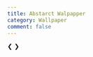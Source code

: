 ```yaml
---
title: Abstarct Walpapper
category: Wallpaper
comment: false
---
```


<div class="container">
  <div class="image">
            <img src="https://readloud.github.io/src/assets/img/51324598.jpg" alt="">
  </div>
  <div class="image">
            <img src="https://readloud.github.io/src/assets/img/51633312.jpg" alt="">
  </div>
  <div class="image">
            <img src="https://readloud.github.io/src/assets/img/img-sample.jpg" alt="">
  </div>
  <div class="image">
            <img src="https://media.istockphoto.com/photos/lots-of-multicoloured-cubes-moving-in-space-to-come-together-to-form-picture-id1312818032?s=2048x2048" alt="">
  </div>
  <div class="image">
            <img src="https://media.istockphoto.com/photos/abstract-technological-background-in-vibrant-colors-with-blur-picture-id1310488699?s=2048x2048" alt="">
  </div>
  <div class="button">
            <a onclick="nextimg(-1)" class="prev">&#10094;</a>
            <a onclick="nextimg(1)" class="next">&#10095;</a>
  </div>
  <div class="dots">
            <span class="dot" onclick="currentSlide(1)"></span>
            <span class="dot" onclick="currentSlide(2)"></span>
            <span class="dot" onclick="currentSlide(3)"></span>
            <span class="dot" onclick="currentSlide(4)"></span>
            <span class="dot" onclick="currentSlide(5)"></span>
  </div>
    </div>

<script>
  var imageno =1;
    displayimg(imageno);

  function nextimg(n){
    displayimg(imageno += n)
        }

  function currentSlide(n){
    displayimg(imageno = n)
        }

  function displayimg(n){
    var i;
    var image = document.getElementsByClassName("image");
    var dots = document.getElementsByClassName("dot");
    if(n > image.length){
    imageno = 1;
      }
    if(n < 1){
    imageno = image.length;
      }
    for(i=0; i < image.length; i++){
    image[i].style.display = "none";
      }
    for(i=0; i < dots.length; i++){
    dots[i].className = dots[i].className.replace(" active", "");
      }
    image[imageno - 1].style.display ="block";
    dots[imageno - 1].className += " active";
}
</script>
